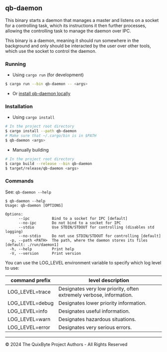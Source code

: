 ## qb-daemon

This binary starts a daemon that manages a master
and listens on a socket for a controlling task, which
its instructions it then further processes, allowing
the controlling task to manage the daemon over IPC.

This binary is a daemon, meaning it should run somewhere
in the background and only should be interacted by the user
over other tools, which use the socket to control the daemon.

### Running

- Using `cargo run` (for development)
```sh
$ cargo run --bin qb-daemon -- <args>
```
- Or [install qb-daemon locally](#installation)

### Installation

- Using `cargo install`
```sh
# In the project root directory
$ cargo install --path qb-daemon
# Make sure that ~/.cargo/bin is in $PATH
$ qb-daemon <args>
```
- Manually building
```sh
# In the project root directory
$ cargo build --release --bin qb-daemon
$ target/release/qb-daemon <args>
```

### Commands

See: `qb-daemon --help`
```
$ qb-daemon --help
Usage: qb-daemon [OPTIONS]

Options:
      --ípc          Bind to a socket for IPC [default]
      --no-ipc       Do not bind to a socket for IPC
      --stdio        Use STDIN/STDOUT for controlling (disables std logging)
      --no-stdio     Do not use STDIN/STDOUT for controlling [default]
  -p, --path <PATH>  The path, where the daemon stores its files [default: ./run/daemon1]
  -h, --help         Print help
  -V, --version      Print version
```

You can use the LOG_LEVEL environment variable to specify which log level to use:

command prefix|level description
---|---
LOG_LEVEL=trace|Designates very low priority, often extremely verbose, information.
LOG_LEVEL=debug|Designates lower priority information.
LOG_LEVEL=info|Designates useful information.
LOG_LEVEL=warn|Designates hazardous situations.
LOG_LEVEL=error|Designates very serious errors.

----

&copy; 2024 The QuixByte Project Authors - All Rights Reserved
